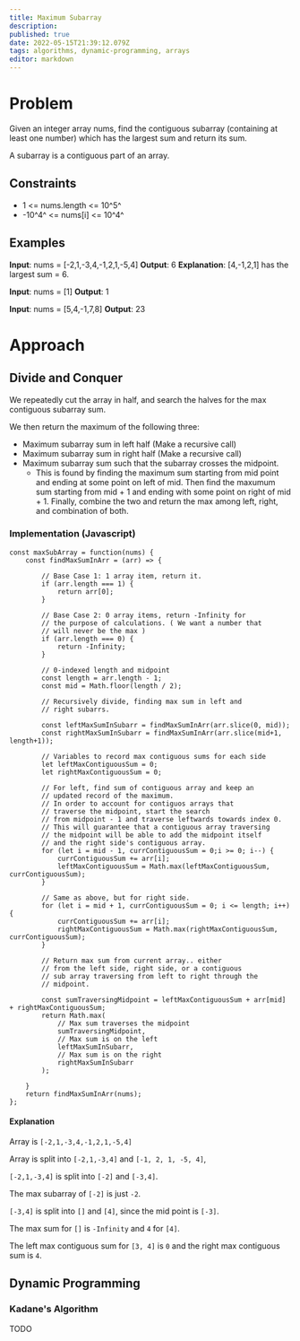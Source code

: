 ```yaml
---
title: Maximum Subarray
description: 
published: true
date: 2022-05-15T21:39:12.079Z
tags: algorithms, dynamic-programming, arrays
editor: markdown
---
```


# Problem
Given an integer array nums, find the contiguous subarray (containing at least one number) which has the largest sum and return its sum.

A subarray is a contiguous part of an array.


## Constraints
- 1 <= nums.length <= 10^5^
- -10^4^ <= nums[i] <= 10^4^

## Examples
**Input**: nums = [-2,1,-3,4,-1,2,1,-5,4]
**Output**: 6
**Explanation**: [4,-1,2,1] has the largest sum = 6.

**Input**: nums = [1]
**Output**: 1

**Input**: nums = [5,4,-1,7,8]
**Output**: 23

# Approach
## Divide and Conquer
We repeatedly cut the array in half, and search the halves for the max contiguous subarray sum. 

We then return the maximum of the following three: 
- Maximum subarray sum in left half (Make a recursive call)
- Maximum subarray sum in right half (Make a recursive call)
- Maximum subarray sum such that the subarray crosses the midpoint. 
	- This is found by finding the maximum sum starting from mid point and ending at some point on left of mid. Then find the maxumum sum starting from mid + 1 and ending with some point on right of mid + 1. Finally, combine the two and return the max among left, right, and combination of both. 

### Implementation (Javascript)
```
const maxSubArray = function(nums) {
    const findMaxSumInArr = (arr) => {

        // Base Case 1: 1 array item, return it.
        if (arr.length === 1) {
            return arr[0];
        }

        // Base Case 2: 0 array items, return -Infinity for 
        // the purpose of calculations. ( We want a number that 
        // will never be the max )
        if (arr.length === 0) {
            return -Infinity;
        }

        // 0-indexed length and midpoint
        const length = arr.length - 1;
        const mid = Math.floor(length / 2);

        // Recursively divide, finding max sum in left and 
        // right subarrs.

        const leftMaxSumInSubarr = findMaxSumInArr(arr.slice(0, mid));
        const rightMaxSumInSubarr = findMaxSumInArr(arr.slice(mid+1, length+1));

        // Variables to record max contiguous sums for each side
        let leftMaxContiguousSum = 0;
        let rightMaxContiguousSum = 0;

        // For left, find sum of contiguous array and keep an 
        // updated record of the maximum.
        // In order to account for contiguos arrays that 
        // traverse the midpoint, start the search 
        // from midpoint - 1 and traverse leftwards towards index 0.
        // This will guarantee that a contiguous array traversing
        // the midpoint will be able to add the midpoint itself
        // and the right side's contiguous array.
        for (let i = mid - 1, currContiguousSum = 0;i >= 0; i--) {
            currContiguousSum += arr[i];
            leftMaxContiguousSum = Math.max(leftMaxContiguousSum, currContiguousSum);
        }

        // Same as above, but for right side. 
        for (let i = mid + 1, currContiguousSum = 0; i <= length; i++) {
            currContiguousSum += arr[i];
            rightMaxContiguousSum = Math.max(rightMaxContiguousSum, currContiguousSum);
        }

        // Return max sum from current array.. either 
        // from the left side, right side, or a contiguous
        // sub array traversing from left to right through the 
        // midpoint.

        const sumTraversingMidpoint = leftMaxContiguousSum + arr[mid] + rightMaxContiguousSum;
        return Math.max(
            // Max sum traverses the midpoint
            sumTraversingMidpoint,
            // Max sum is on the left
            leftMaxSumInSubarr,
            // Max sum is on the right
            rightMaxSumInSubarr
        );

    }
    return findMaxSumInArr(nums);
};
```
#### Explanation 
Array is `[-2,1,-3,4,-1,2,1,-5,4]`

Array is split into `[-2,1,-3,4]` and `[-1, 2, 1, -5, 4]`,

`[-2,1,-3,4]` is split into `[-2]` and `[-3,4]`.

The max subarray of `[-2]` is just `-2`.

`[-3,4]` is split into `[]` and `[4]`, since the mid point is `[-3]`.

The max sum for `[]` is `-Infinity` and `4` for `[4]`.

The left max contiguous sum for `[3, 4]` is `0` and the right max contiguous sum is `4`.
## Dynamic Programming
### Kadane's Algorithm
TODO